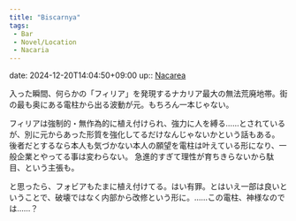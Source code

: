 ```yaml
---
title: "Biscarnya"
tags:
 - Bar
 - Novel/Location
 - Nacaria
---
```


date: 2024-12-20T14:04:50+09:00
up:: [Nacarea](Nacarea.md)

入った瞬間、何らかの「フィリア」を発現するナカリア最大の無法荒廃地帯。街の最も奥にある電柱から出る波動が元。もちろん一本じゃない。

フィリアは強制的・無作為的に植え付けられ、強力に人を縛る……とされているが、別に元からあった形質を強化してるだけなんじゃないかという話もある。
後者だとするなら本人も気づかない本人の願望を電柱は叶えている形になり、一般企業とやってる事は変わらない。
急進的すぎて理性が育ちきらないから駄目、という主張も。

と思ったら、フォビアもたまに植え付けてる。はい有罪。とはいえ一部は良いということで、破壊ではなく内部から改修という形に。……この電柱、神様なのでは……？
